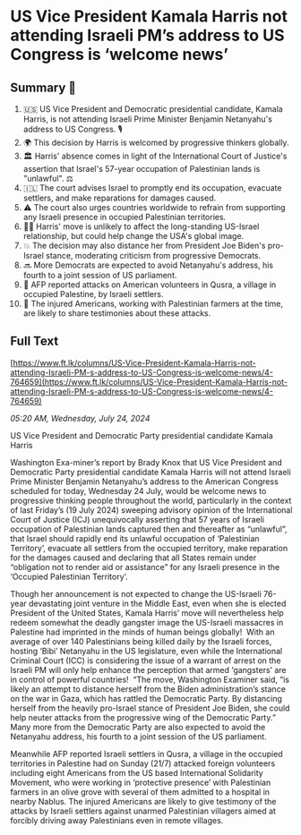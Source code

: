 # US Vice President Kamala Harris not attending Israeli PM’s address to US Congress is ‘welcome news’

## Summary 🤖

1. 🇺🇸 US Vice President and Democratic presidential candidate, Kamala Harris, is not attending Israeli Prime Minister Benjamin Netanyahu's address to US Congress. 🎙️
2. 🌍 This decision by Harris is welcomed by progressive thinkers globally. 
3. 🏛️ Harris' absence comes in light of the International Court of Justice's assertion that Israel's 57-year occupation of Palestinian lands is "unlawful". ⚖️
4. 🇮🇱 The court advises Israel to promptly end its occupation, evacuate settlers, and make reparations for damages caused. 
5. ⚠️ The court also urges countries worldwide to refrain from supporting any Israeli presence in occupied Palestinian territories. 
6. 🙅‍♀️ Harris' move is unlikely to affect the long-standing US-Israel relationship, but could help change the USA's global image. 
7. 💥 The decision may also distance her from President Joe Biden's pro-Israel stance, moderating criticism from progressive Democrats. 
8. 🔜 More Democrats are expected to avoid Netanyahu's address, his fourth to a joint session of US parliament. 
9. 👥 AFP reported attacks on American volunteers in Qusra, a village in occupied Palestine, by Israeli settlers. 
10. 🏥 The injured Americans, working with Palestinian farmers at the time, are likely to share testimonies about these attacks.

## Full Text

[https://www.ft.lk/columns/US-Vice-President-Kamala-Harris-not-attending-Israeli-PM-s-address-to-US-Congress-is-welcome-news/4-764659](https://www.ft.lk/columns/US-Vice-President-Kamala-Harris-not-attending-Israeli-PM-s-address-to-US-Congress-is-welcome-news/4-764659)

*05:20 AM, Wednesday, July 24, 2024*

US Vice President and Democratic Party presidential candidate Kamala Harris

Washington Exa-miner’s report by Brady Knox that US Vice President and Democratic Party presidential candidate Kamala Harris will not attend Israeli Prime Minister Benjamin Netanyahu’s address to the American Congress scheduled for today, Wednesday 24 July, would be welcome news to progressive thinking people throughout the world, particularly in the context of last Friday’s (19 July 2024) sweeping advisory opinion of the International Court of Justice (ICJ) unequivocally asserting that 57 years of Israeli occupation of Palestinian lands captured then and thereafter as “unlawful”, that Israel should rapidly end its unlawful occupation of ‘Palestinian Territory’, evacuate all settlers from the occupied territory, make reparation for the damages caused and declaring that all States remain under “obligation not to render aid or assistance” for any Israeli presence in the ‘Occupied Palestinian Territory’.

Though her announcement is not expected to change the US-Israeli 76-year devastating joint venture in the Middle East, even when she is elected President of the United States, Kamala Harris’ move will nevertheless help redeem somewhat the deadly gangster image the US-Israeli massacres in Palestine had imprinted in the minds of human beings globally!  With an average of over 140 Palestinians being killed daily by the Israeli forces, hosting ‘Bibi’ Netanyahu in the US legislature, even while the International Criminal Court (ICC) is considering the issue of a warrant of arrest on the Israeli PM will only help enhance the perception that armed ‘gangsters’ are in control of powerful countries!  “The move, Washington Examiner said, “is likely an attempt to distance herself from the Biden administration’s stance on the war in Gaza, which has rattled the Democratic Party. By distancing herself from the heavily pro-Israel stance of President Joe Biden, she could help neuter attacks from the progressive wing of the Democratic Party.” Many more from the Democratic Party are also expected to avoid the Netanyahu address, his fourth to a joint session of the US parliament.

Meanwhile AFP reported Israeli settlers in Qusra, a village in the occupied territories in Palestine had on Sunday (21/7) attacked foreign volunteers including eight Americans from the US based International Solidarity Movement, who were working in ‘protective presence’ with Palestinian farmers in an olive grove with several of them admitted to a hospital in nearby Nablus. The injured Americans are likely to give testimony of the attacks by Israeli settlers against unarmed Palestinian villagers aimed at forcibly driving away Palestinians even in remote villages.

